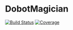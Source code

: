 # DobotMagician

[![Build Status](https://travis-ci.com/dawbarton/DobotMagician.jl.svg?branch=master)](https://travis-ci.com/dawbarton/DobotMagician.jl)
[![Coverage](https://codecov.io/gh/dawbarton/DobotMagician.jl/branch/master/graph/badge.svg)](https://codecov.io/gh/dawbarton/DobotMagician.jl)
